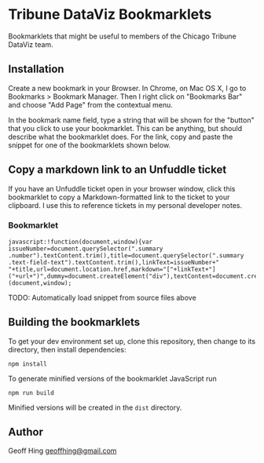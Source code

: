Tribune DataViz Bookmarklets
============================

Bookmarklets that might be useful to members of the Chicago Tribune DataViz team.

Installation
------------

Create a new bookmark in your Browser.  In Chrome, on Mac OS X, I go to Bookmarks > Bookmark Manager.  Then I right click on "Bookmarks Bar" and choose "Add Page" from the contextual menu.

In the bookmark name field, type a string that will be shown for the "button" that you click to use your bookmarklet. This can be anything, but should describe what the bookmarklet does.  For the link, copy and paste the snippet for one of the bookmarklets shown below. 


Copy a markdown link to an Unfuddle ticket
------------------------------------------

If you have an Unfuddle ticket open in your browser window, click this bookmarklet to copy a Markdown-formatted link to the ticket to your clipboard.  I use this to reference tickets in my personal developer notes.

### Bookmarklet

    javascript:!function(document,window){var issueNumber=document.querySelector(".summary .number").textContent.trim(),title=document.querySelector(".summary .text-field-text").textContent.trim(),linkText=issueNumber+" "+title,url=document.location.href,markdown="["+linkText+"]("+url+")",dummy=document.createElement("div"),textContent=document.createTextNode(markdown),range=document.createRange();dummy.appendChild(textContent),document.body.appendChild(dummy),range.selectNode(textContent),window.getSelection().addRange(range),document.execCommand("copy"),window.getSelection().removeAllRanges(),document.body.removeChild(dummy)}(document,window);

TODO: Automatically load snippet from source files above 

Building the bookmarklets
-------------------------

To get your dev environment set up, clone this repository, then change to its directory, then install dependencies:

    npm install

To generate minified versions of the bookmarklet JavaScript run

    npm run build

Minified versions will be created in the `dist` directory.

Author
------

Geoff Hing <geoffhing@gmail.com>

